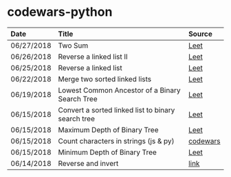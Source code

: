 # codewars-python


| Date | Title | Source |
|:--|:--|:--|
| 06/27/2018 | Two Sum|[Leet](https://leetcode.com/problems/two-sum/description/)|
| 06/26/2018 | Reverse a linked list II|[Leet](https://leetcode.com/problems/reverse-linked-list-ii/description/)|
| 06/25/2018 | Reverse a linked list |[Leet](https://leetcode.com/problems/reverse-linked-list/description/)|
| 06/22/2018 | Merge two sorted linked lists |[Leet](https://leetcode.com/problems/merge-two-sorted-lists/description/)|
| 06/19/2018 | Lowest Common Ancestor of a Binary Search Tree |[Leet](https://leetcode.com/problems/lowest-common-ancestor-of-a-binary-search-tree/description/)|
| 06/15/2018 | Convert a sorted linked list to binary search tree |[Leet](https://leetcode.com/problems/convert-sorted-list-to-binary-search-tree/description/)|
| 06/15/2018 | Maximum Depth of Binary Tree |[Leet](https://leetcode.com/problems/maximum-depth-of-binary-tree/description/)|
| 06/15/2018 | Count characters in strings (js & py) |[codewars](https://www.codewars.com/kata/count-characters-in-your-string/train/javascript)|
| 06/15/2018 | Minimum Depth of Binary Tree  |[Leet](https://leetcode.com/problems/minimum-depth-of-binary-tree/description/)|
| 06/14/2018 | Reverse and invert  |[link](https://www.codewars.com/kata/reverse-and-invert/train/python)|

